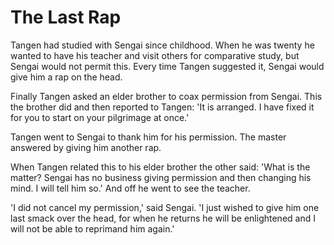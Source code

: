 # The Last Rap

Tangen had studied with Sengai since childhood. When he was twenty he wanted to have his teacher and visit others for comparative study, but Sengai would not permit this. Every time Tangen suggested it, Sengai would give him a rap on the head.

Finally Tangen asked an elder brother to coax permission from Sengai. This the brother did and then reported to Tangen: 'It is arranged. I have fixed it for you to start on your pilgrimage at once.'

Tangen went to Sengai to thank him for his permission. The master answered by giving him another rap.

When Tangen related this to his elder brother the other said: 'What is the matter? Sengai has no business giving permission and then changing his mind. I will tell him so.' And off he went to see the teacher.

'I did not cancel my permission,' said Sengai. 'I just wished to give him one last smack over the head, for when he returns he will be enlightened and I will not be able to reprimand him again.'